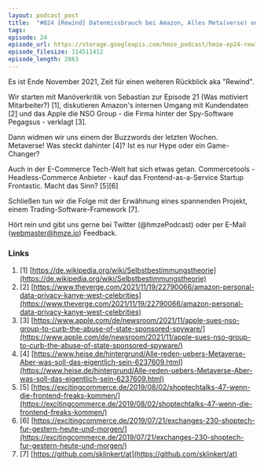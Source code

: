 ```yaml
---
layout: podcast_post
title:  "#024 [Rewind] Datenmissbrauch bei Amazon, Alles Meta(verse) oder was?, Headless-Commerce kauft sich Frontend und vieles mehr"
tags:
episode: 24
episode_url: https://storage.googleapis.com/hmze_podcast/hmze-ep24-rewind.mp3
episode_filesize: 114511412
episode_length: 2863
---
```


Es ist Ende November 2021, Zeit für einen weiteren Rückblick aka "Rewind".

Wir starten mit Manöverkritik von Sebastian zur Episode 21 (Was motiviert Mitarbeiter?) [1], diskutieren Amazon's internen Umgang mit Kundendaten [2] und das Apple die NSO Group - die Firma hinter der Spy-Software Pegagsus - verklagt [3].

Dann widmen wir uns einem der Buzzwords der letzten Wochen. Metaverse! Was steckt dahinter [4]? Ist es nur Hype oder ein Game-Changer?

Auch in der E-Commerce Tech-Welt hat sich etwas getan. Commercetools - Headless-Commerce Anbieter - kauf das Frontend-as-a-Service Startup Frontastic. Macht das Sinn? [5][6]

Schließen tun wir die Folge mit der Erwähnung eines spannenden Projekt, einem Trading-Software-Framework [7].

Hört rein und gibt uns gerne bei Twitter (@hmzePodcast) oder per E-Mail (webmaster@hmze.io) Feedback.

### Links ### 
1. [1] [https://de.wikipedia.org/wiki/Selbstbestimmungstheorie](https://de.wikipedia.org/wiki/Selbstbestimmungstheorie)
2. [2] [https://www.theverge.com/2021/11/19/22790066/amazon-personal-data-privacy-kanye-west-celebrities](https://www.theverge.com/2021/11/19/22790066/amazon-personal-data-privacy-kanye-west-celebrities)
3. [3] [https://www.apple.com/de/newsroom/2021/11/apple-sues-nso-group-to-curb-the-abuse-of-state-sponsored-spyware/](https://www.apple.com/de/newsroom/2021/11/apple-sues-nso-group-to-curb-the-abuse-of-state-sponsored-spyware/)
4. [4] [https://www.heise.de/hintergrund/Alle-reden-uebers-Metaverse-Aber-was-soll-das-eigentlich-sein-6237609.html](https://www.heise.de/hintergrund/Alle-reden-uebers-Metaverse-Aber-was-soll-das-eigentlich-sein-6237609.html)
5. [5] [https://excitingcommerce.de/2019/08/02/shoptechtalks-47-wenn-die-frontend-freaks-kommen/](https://excitingcommerce.de/2019/08/02/shoptechtalks-47-wenn-die-frontend-freaks-kommen/)
6. [6] [https://excitingcommerce.de/2019/07/21/exchanges-230-shoptech-fur-gestern-heute-und-morgen/](https://excitingcommerce.de/2019/07/21/exchanges-230-shoptech-fur-gestern-heute-und-morgen/)
7. [7] [https://github.com/sklinkert/at](https://github.com/sklinkert/at)